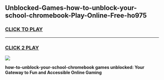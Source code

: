 
## Unblocked-Games-how-to-unblock-your-school-chromebook-Play-Online-Free-ho975
<h3>
<a href="https://premium76.site?title=how-to-unblock-your-school-chromebook&ref=26A">CLICK TO PLAY</a></h3>
<hr>

<h3>
<a href="https://premium76.site?title=how-to-unblock-your-school-chromebook&ref=26A">CLICK 2 PLAY</a>
  
</h3>

<a href="https://premium76.site?title=how-to-unblock-your-school-chromebook&ref=26A"><img src="https://clearcache.store/games.png"></a>


**how-to-unblock-your-school-chromebook games unblocked: Your Gateway to Fun and Accessible Online Gaming**
